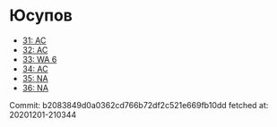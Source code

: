# Юсупов
- [31: AC](31.md)
- [32: AC](32.md)
- [33: WA 6](33.md)
- [34: AC](34.md)
- [35: NA](35.md)
- [36: NA](36.md)

Commit: b2083849d0a0362cd766b72df2c521e669fb10dd
 fetched at: 20201201-210344
